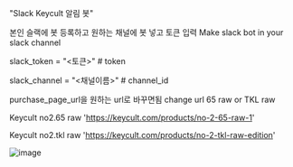 "Slack Keycult 알림 봇" 

본인 슬랙에 봇 등록하고 원하는 채널에 봇 넣고 토큰 입력 Make slack bot in your slack channel

slack_token = "<토큰>" # token

slack_channel = "<채널이름>" # channel_id

purchase_page_url을 원하는 url로 바꾸면됨 change url 65 raw or TKL raw

Keycult no2.65 raw 'https://keycult.com/products/no-2-65-raw-1' 

Keycult no2.tkl raw 'https://keycult.com/products/no-2-tkl-raw-edition'


![image](https://github.com/user-attachments/assets/8ee054b8-c895-4913-8b0d-dba4fe20ad7a)
